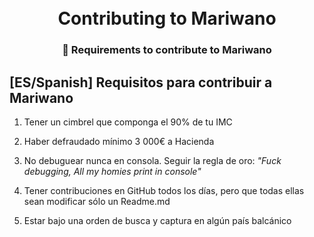 <h1 align="center">
    <br>
    Contributing to Mariwano
</h1>

<h3 align="center">
    🎯 Requirements to contribute to Mariwano
</h3>

## [ES/Spanish] Requisitos para contribuir a Mariwano

1. Tener un cimbrel que componga el 90% de tu IMC

2. Haber defraudado mínimo 3 000€ a Hacienda

3. No debuguear nunca en consola. Seguir la regla de oro: <i>"Fuck debugging, All my homies print in console"</i>

4. Tener contribuciones en GitHub todos los días, pero que todas ellas sean modificar sólo un Readme.md

5. Estar bajo una orden de busca y captura en algún país balcánico


